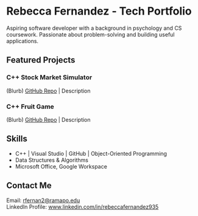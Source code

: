 # Rebecca Fernandez - Tech Portfolio
Aspiring software developer with a background in psychology and CS coursework. Passionate about problem-solving and building useful applications.  

## Featured Projects  
### C++ Stock Market Simulator
(Blurb)
[GitHub Repo](https://github.com/rfernan935/rfernanportfolio/tree/main/Coding%20Projects/stockSimulator) | Description  

### C++ Fruit Game
(Blurb)
[GitHub Repo](#) | Description  

## Skills  
- C++ | Visual Studio | GitHub | Object-Oriented Programming  
- Data Structures & Algorithms  
- Microsoft Office, Google Workspace  

## Contact Me  
Email: rfernan2@ramapo.edu  
LinkedIn Profile: www.linkedin.com/in/rebeccafernandez935  
